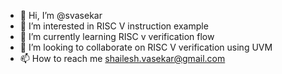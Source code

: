 - 👋 Hi, I’m @svasekar
- 👀 I’m interested in RISC V instruction example
- 🌱 I’m currently learning RISC v verification flow 
- 💞️ I’m looking to collaborate on RISC V verification using UVM 
- 📫 How to reach me shailesh.vasekar@gmail.com

<!---
svasekar/svasekar is a ✨ special ✨ repository because its `README.md` (this file) appears on your GitHub profile.
You can click the Preview link to take a look at your changes.
--->

